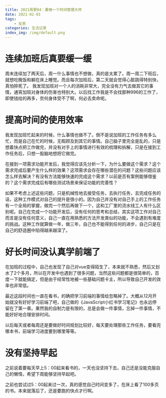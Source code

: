 ```yaml
---
title: 2021周更04：要做一个时间管理大师
date: 2021-02-01
tags:
    - 反思
categories: 生活记录
index_img: /img/default.png
---
```

# 连续加班后真要缓一缓

周末连续加了两天后，周一什么事情也不想做，真的是太累了。周一周二下班后，就想吃晚饭和躺在床上睡觉。而且每次加班后，第二天就会觉得心脏跳得特别快，真怕猝死了。
我发现加班对一个人的消耗非常大，完全没有力气去做其它的事情，通宵加班对身体的伤害也特别大。以后找工作我是不会找那种996的工作了，即使钱给的再多，奈何身体受不了啊，何必去卖命呢。

# 提高时间的使用效率

我发现加班忙起来的时候，什么事情也做不了。倒不是说加班的工作任务有多么忙，而是自己在忙的时候，无暇顾及到其它的事情。自己脑子里完全是乱的，只是想着快点把工作做完，并没有对手上的事情进行有效的梳理和拆解，只是在接到工作任务后，只想一股脑地想把它做完。

在接到一项需求功能开发后，我觉得应该先分析一下，为什么要做这个需求？这个需求完成后要产生什么样的效果？这项需求会存在哪些潜在的问题？这些问题应该怎么样去解决？有没有方法能够快速的完成这个需求？以前是否有案例能够借鉴的？这个需求完成后有哪些测试场景来保证功能的完善性？

如果不考虑上述这些问题，只是机械性地去接受任务，去执行任务，去完成任务的话，这种工作模式对自己的提升是很小的。因为自己并没有对自己手上的工作任务有一个全局的掌握，做完一个然后再做下一个，这和工厂里的流水线工人有什么区别呢。自己在完成一个功能开发后，没有任何的思考和总结，其实这项工作对自己而言是没有任何意义，自己一直在用熟悉的方法开发类似的功能，不会遇到有难度的挑战。这种工作就算做一年，做三年，自己也不能得到任何的进步，自己只是在自己的舒适圈中陷得越来越深了。

# 好长时间没认真学前端了

在加班的过程中，自己也发现了自己对vue变得陌生了，本来就不熟悉，然后又划水了2个多月，所以在开发中也遇到了很多问题，当然这些问题都是很简单的，百度一下就能搞定，但是由于经常性地被一些基础问题卡主，所以导致自己开发的效率也非常低。

最近这段时间也一直在看书，的确把学习前端的事情给忽略掉了。大概从12月开始就没有好好学习前端了吧，自己做的《JavaScript小红书学习笔记》也永远停留在了第一章。果然我的自制力是有限的，总是会做一件事情，忘掉一件事情，不能好好地合理安排时间。

以后每天或者每周还是要做好时间规划比较好，每天要处理那些工作任务，要看完哪本书，前端学习进度要到哪里等等。

# 没有坚持早起

之前说着要每天早上5：00起来看书的，一天也没坚持下去，自己还是没能克服自己的懒惰，希望下周能够坚持早起吧。

之前也尝试过5：00起来过一次，真的感觉自己时间变多了，在床上看了100多页的书。本来就落后了，还是要跑的快点才行啊。
